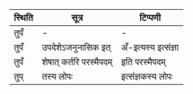 | स्थिति | सूत्र | टिप्पणी |
| ----- | ------- | ------ |
| तुपँ | - | - |
| तुपँ | उपदेशेऽजनुनासिक इत् | अँ-इत्यस्य इत्संज्ञा |
| तुपँ | शेषात् कर्तरि परस्मैपदम् | इति परस्मैपदम् |
| तुप् | तस्य लोपः | इत्संज्ञकस्य लोपः |

